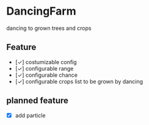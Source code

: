 # DancingFarm
dancing to grown trees and crops

## Feature
* [✓] costumizable config
* [✓] configurable range 
* [✓] configurable chance 
* [✓] configurable crops list to be grown by dancing

## planned feature

* [x] add particle
